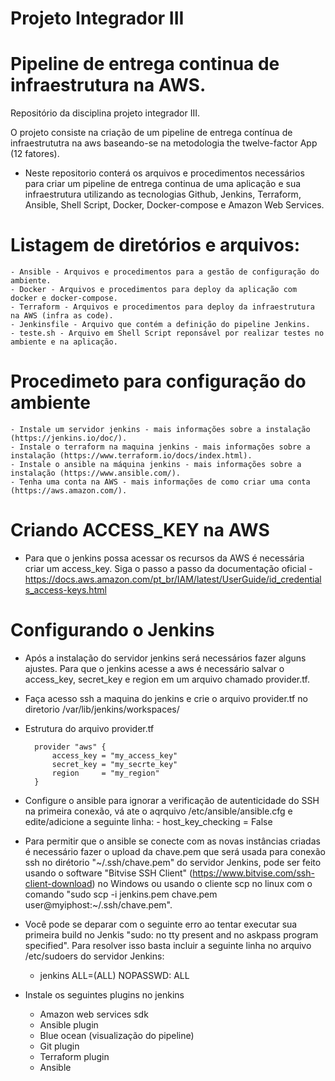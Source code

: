 # Projeto Integrador III
# Pipeline de entrega continua de infraestrutura na AWS.
Repositório da disciplina projeto integrador III.

O projeto consiste na criação de um pipeline de entrega contínua de infraestrututra na aws baseando-se na metodologia the twelve-factor App (12 fatores).

- Neste repositorio conterá os arquivos e procedimentos necessários para criar um pipeline de entrega continua de uma aplicação e sua infraestrutura utilizando as tecnologias Github, Jenkins, Terraform, Ansible, Shell Script, Docker, Docker-compose e Amazon Web Services.

# Listagem de diretórios e arquivos:
		
	- Ansible - Arquivos e procedimentos para a gestão de configuração do ambiente.
	- Docker - Arquivos e procedimentos para deploy da aplicação com docker e docker-compose.
	- Terraform - Arquivos e procedimentos para deploy da infraestrutura na AWS (infra as code).
  	- Jenkinsfile - Arquivo que contém a definição do pipeline Jenkins.
	- teste.sh - Arquivo em Shell Script reponsável por realizar testes no ambiente e na aplicação.

# Procedimeto para configuração do ambiente
	
	- Instale um servidor jenkins - mais informações sobre a instalação (https://jenkins.io/doc/).
	- Instale o terraform na maquina jenkins - mais informações sobre a instalação (https://www.terraform.io/docs/index.html).
	- Instale o ansible na máquina jenkins - mais informações sobre a instalação (https://www.ansible.com/).
	- Tenha uma conta na AWS - mais informações de como criar uma conta (https://aws.amazon.com/).
	
# Criando ACCESS_KEY na AWS
- Para que o jenkins possa acessar os recursos da AWS é necessária criar um access_key.
Siga o passo a passo da documentação oficial - https://docs.aws.amazon.com/pt_br/IAM/latest/UserGuide/id_credentials_access-keys.html

# Configurando o Jenkins
- Após a instalação do servidor jenkins será necessários fazer alguns ajustes. Para que o jenkins acesse a aws é necessário salvar o access_key, secret_key e region em um arquivo chamado provider.tf.
- Faça acesso ssh a maquina do jenkins e crie o arquivo provider.tf no diretorio /var/lib/jenkins/workspaces/

- Estrutura do arquivo provider.tf

		provider "aws" {
  			access_key = "my_access_key"
  			secret_key = "my_secrte_key"
  			region     = "my_region"
		}

- Configure o ansible para ignorar a verificação de autenticidade do SSH na primeira conexão, vá ate o aqrquivo /etc/ansible/ansible.cfg e edite/adicione a seguinte linha:
		- host_key_checking = False
- Para permitir que o ansible se conecte com as novas instâncias criadas é necessário fazer o upload da chave.pem que será usada para conexão ssh no dirétorio "~/.ssh/chave.pem" do servidor Jenkins, pode ser feito usando o software "Bitvise SSH Client" (https://www.bitvise.com/ssh-client-download) no Windows ou usando o cliente scp no linux com o comando "sudo scp -i jenkins.pem  chave.pem  user@myiphost:~/.ssh/chave.pem".
 
		
- Você pode se deparar com o seguinte erro ao tentar executar sua primeira build no Jenkis "sudo: no tty present and no askpass program specified".
Para resolver isso basta incluir a seguinte linha no arquivo /etc/sudoers do servidor Jenkins:
	- jenkins ALL=(ALL) NOPASSWD: ALL
	
- Instale os seguintes plugins no jenkins
	- Amazon web services sdk
	- Ansible plugin
	- Blue ocean (visualização do pipeline)
	- Git plugin
	- Terraform plugin
	- Ansible	
